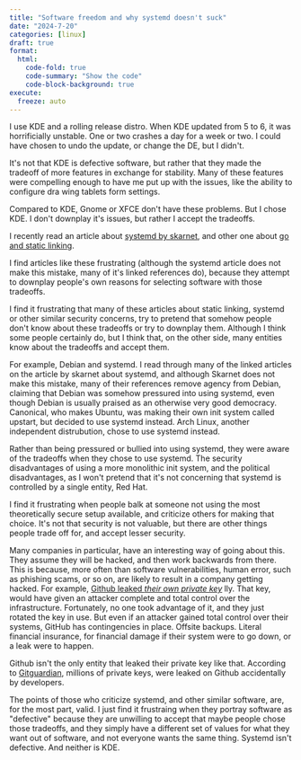 ```yaml
---
title: "Software freedom and why systemd doesn't suck"
date: "2024-7-20"
categories: [linux]
draft: true
format:
  html:
    code-fold: true
    code-summary: "Show the code"
    code-block-background: true
execute:
  freeze: auto
---
```


I use KDE and a rolling release distro. When KDE updated from 5 to 6, it was horrificially unstable. One or two crashes a day for a week or two. I could have chosen to undo the update, or change the DE, but I didn't.

It's not that KDE is defective software, but rather that they made the tradeoff of more features in exchange for stability. Many of these features were compelling enough to have me put up with the issues, like the ability to configure dra      wing tablets form settings.

Compared to KDE, Gnome or XFCE don't have these problems. But I chose KDE. I don't downplay it's issues, but rather I accept the tradeoffs.

I recently read an article about [systemd by skarnet](https://skarnet.org/software/systemd.html), and other one about [go and static linking](https://blogs.gentoo.org/mgorny/2021/02/19/the-modern-packagers-security-nightmare/).

I find articles like these frustrating (although the systemd article does not make this mistake, many of it's linked references do), because they attempt to downplay people's own reasons for selecting software with those tradeoffs. 

I find it frustrating that many of these articles about static linking, systemd or other similar security concerns, try to pretend that somehow people don't know about these tradeoffs or try to downplay them. Although I think some people certainly do, but I think that, on the other side, many entities know about the tradeoffs and accept them.

For example, Debian and systemd. I read through many of the linked articles on the article by skarnet about systemd, and although Skarnet does not make this mistake, many of their references remove agency from Debian, claiming that Debian was somehow pressured into using systemd, even though Debian is usually praised as an otherwise very good democracy. Canonical, who makes Ubuntu, was making their own init system called upstart, but decided to use systemd instead. Arch Linux, another independent distrubution, chose to use systemd instead.

Rather than being pressured or bullied into using systemd, they were aware of the tradeoffs when they chose to use systemd. The security disadvantages of using a more monolithic init system, and the political disadvantages, as I won't pretend that it's not concerning that systemd is controlled by a single entity, Red Hat.

I find it frustrating when people balk at someone not using the most theoretically secure setup available, and criticize others for making that choice. It's not that security is not valuable, but there are other things people trade off for, and accept lesser security. 

Many companies in particular, have an interesting way of going about this. They assume they will be hacked, and then work backwards from there. This is because, more often than software vulnerabilities, human error, such as phishing scams, or so on, are likely to result in a company getting hacked. For example, [Github leaked *their own private key*](https://github.blog/2023-03-23-we-updated-our-rsa-ssh-host-key/) lly. That key, would have given an attacker complete and total control over the infrastructure. Fortunately, no one took advantage of it, and they just rotated the key in use. But even if an attacker gained total control over their systems, GitHub has contingencies in place. Offsite backups. Literal financial insurance, for financial damage if their system were to go down, or a leak were to happen. 

Github isn't the only entity that leaked their private key like that. According to [Gitguardian](https://www.gitguardian.com/state-of-secrets-sprawl-report-2024), millions of private keys, were leaked on Github accidentally by developers. 

The points of those who criticize systemd, and other similar software, are, for the most part, valid. I just find it frustraing when they portray software as "defective" because they are unwilling to accept that maybe people chose those tradeoffs, and they simply have a different set of values for what they want out of software, and not everyone wants the same thing. Systemd isn't defective. And neither is KDE.